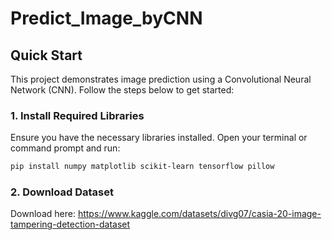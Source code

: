 # Predict_Image_byCNN

## Quick Start

This project demonstrates image prediction using a Convolutional Neural Network (CNN). Follow the steps below to get started:

### 1. Install Required Libraries

Ensure you have the necessary libraries installed. Open your terminal or command prompt and run:

```bash
pip install numpy matplotlib scikit-learn tensorflow pillow
```

### 2. Download Dataset
Download here: https://www.kaggle.com/datasets/divg07/casia-20-image-tampering-detection-dataset
